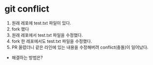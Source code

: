# git conflict

1. 원래 레포에 test.txt 파일이 있다.
2. fork 했다
3. 원래 레포에서 test.txt 파일을 수정했다.
4. fork 한 레포에서도 test.txt 파일을 수정했다.
5. PR 올렸더니 같은 라인에 있는 내용을 수정해버려 conflict(충돌)이 일어났다.

- 해결하는 방법은?


